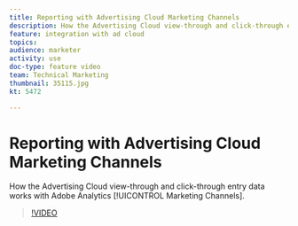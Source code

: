 ```yaml
---
title: Reporting with Advertising Cloud Marketing Channels
description: How the Advertising Cloud view-through and click-through entry data works with Adobe Analytics Marketing Channels
feature: integration with ad cloud
topics: 
audience: marketer
activity: use
doc-type: feature video
team: Technical Marketing
thumbnail: 35115.jpg
kt: 5472

---
```


# Reporting with Advertising Cloud Marketing Channels

How the Advertising Cloud view-through and click-through entry data works with Adobe Analytics [!UICONTROL Marketing Channels].

>[!VIDEO](https://video.tv.adobe.com/v/35115/?quality=12&learn=on)
